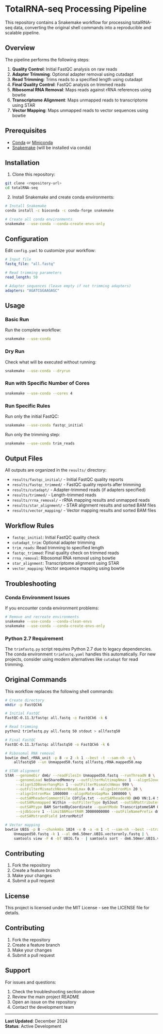 # TotalRNA-seq Processing Pipeline

This repository contains a Snakemake workflow for processing totalRNA-seq data, converting the original shell commands into a reproducible and scalable pipeline.

## Overview

The pipeline performs the following steps:
1. **Quality Control**: Initial FastQC analysis on raw reads
2. **Adapter Trimming**: Optional adapter removal using cutadapt
3. **Read Trimming**: Trims reads to a specified length using cutadapt
4. **Final Quality Control**: FastQC analysis on trimmed reads
5. **Ribosomal RNA Removal**: Maps reads against rRNA references using bowtie
6. **Transcriptome Alignment**: Maps unmapped reads to transcriptome using STAR
7. **Vector Mapping**: Maps unmapped reads to vector sequences using bowtie

## Prerequisites

- [Conda](https://docs.conda.io/en/latest/) or [Miniconda](https://docs.conda.io/en/latest/miniconda.html)
- [Snakemake](https://snakemake.readthedocs.io/) (will be installed via conda)

## Installation

1. Clone this repository:
```bash
git clone <repository-url>
cd totalRNA-seq
```

2. Install Snakemake and create conda environments:
```bash
# Install Snakemake
conda install -c bioconda -c conda-forge snakemake

# Create all conda environments
snakemake --use-conda --conda-create-envs-only
```

## Configuration

Edit `config.yaml` to customize your workflow:

```yaml
# Input file
fastq_file: "all.fastq"

# Read trimming parameters
read_length: 50

# Adapter sequences (leave empty if not trimming adapters)
adapters: "AGATCGGAAGAGC"
```

## Usage

### Basic Run

Run the complete workflow:
```bash
snakemake --use-conda
```

### Dry Run

Check what will be executed without running:
```bash
snakemake --use-conda --dryrun
```

### Run with Specific Number of Cores

```bash
snakemake --use-conda --cores 4
```

### Run Specific Rules

Run only the initial FastQC:
```bash
snakemake --use-conda fastqc_initial
```

Run only the trimming step:
```bash
snakemake --use-conda trim_reads
```

## Output Files

All outputs are organized in the `results/` directory:

- `results/fastqc_initial/` - Initial FastQC quality reports
- `results/fastqc_trimmed/` - FastQC quality reports after trimming
- `results/cutadapt/` - Adapter-trimmed reads (if adapters specified)
- `results/trimmed/` - Length-trimmed reads
- `results/rrna_removal/` - rRNA mapping results and unmapped reads
- `results/star_alignment/` - STAR alignment results and sorted BAM files
- `results/vector_mapping/` - Vector mapping results and sorted BAM files

## Workflow Rules

- `fastqc_initial`: Initial FastQC quality check
- `cutadapt_trim`: Optional adapter trimming
- `trim_reads`: Read trimming to specified length
- `fastqc_trimmed`: Final quality check on trimmed reads
- `rrna_removal`: Ribosomal RNA removal using bowtie
- `star_alignment`: Transcriptome alignment using STAR
- `vector_mapping`: Vector sequence mapping using bowtie

## Troubleshooting

### Conda Environment Issues

If you encounter conda environment problems:
```bash
# Remove and recreate environments
snakemake --use-conda --conda-clean-envs
snakemake --use-conda --conda-create-envs-only
```

### Python 2.7 Requirement

The `trimfastq.py` script requires Python 2.7 due to legacy dependencies. The conda environment `trimfastq.yaml` handles this automatically. For new projects, consider using modern alternatives like `cutadapt` for read trimming.

## Original Commands

This workflow replaces the following shell commands:

```bash
# Create directory
mkdir -p FastQCk6

# Initial FastQC
FastQC-0.11.3/fastqc all.fastq -o FastQCk6 -k 6

# Read trimming
python2 trimfastq.py all.fastq 50 stdout > allfastq50

# Final FastQC
FastQC-0.11.3/fastqc allfastq50 -o FastQCk6 -k 6

# Ribosomal RNA removal
bowtie dmel_rRNA_unit -p 8 -v 2 -k 1 --best -t --sam-nh -q \
    allfastq50 --un Unmapped50.fastq allfastq.rRNA.mapped50.map

# STAR alignment
STAR --genomeDir dm6/ --readFilesIn Unmapped50.fastq --runThreadN 8 \
     --genomeLoad NoSharedMemory --outFilterMultimapNmax 1 --alignSJoverhangMin 8 \
     --alignSJDBoverhangMin 1 --outFilterMismatchNmax 999 \
     --outFilterMismatchNoverReadLmax 0.0 --alignIntronMin 20 \
     --alignIntronMax 1000000 --alignMatesGapMax 1000000 \
     --outSAMheaderCommentFile COfile.txt --outSAMheaderHD @HD VN:1.4 SO:coordinate \
     --outSAMunmapped Within --outFilterType BySJout --outSAMattributes NH HI AS NM MD \
     --outSAMtype BAM SortedByCoordinate --quantMode TranscriptomeSAM GeneCounts \
     --sjdbScore 1 --limitBAMsortRAM 30000000000 --outFileNamePrefix dm6.50mer \
     --outSAMstrandField intronMotif

# Vector mapping
bowtie UBIG -p 8 --chunkmbs 1024 -v 0 -a -m 1 -t --sam-nh --best --strata -q --sam \
    Unmapped50.fastq -k 1 --al dm6.50mer.UBIG.vectoronly.fastq | \
    samtools view -F 4 -bT UBIG.fa - | samtools sort - dm6.50mer.UBIG.vectoronly.dup
```

## Contributing

1. Fork the repository
2. Create a feature branch
3. Make your changes
4. Submit a pull request

## License

This project is licensed under the MIT License - see the LICENSE file for details.

## Contributing

1. Fork the repository
2. Create a feature branch
3. Make your changes
4. Submit a pull request

## Support

For issues and questions:
1. Check the troubleshooting section above
2. Review the main project README
3. Open an issue on the repository
4. Contact the development team

---

**Last Updated**: December 2024  
**Status**: Active Development
